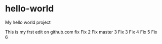 # hello-world
My hello world project

This is my frst edit on github.com
fix
Fix 2
Fix master 3
Fix 3
Fix 4
Fix 5
Fix 6

